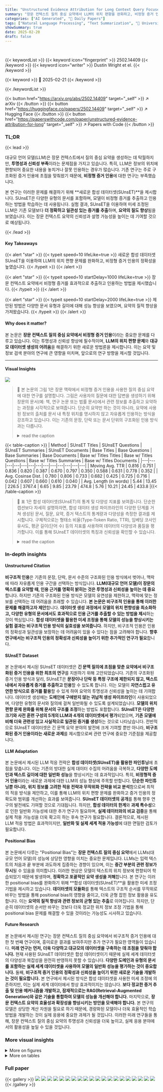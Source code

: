 ```yaml
---
title: "Unstructured Evidence Attribution for Long Context Query Focused Summarization"
summary: "장문 컨텍스트 질의 중심 요약에서 LLM의 위치 편향을 완화하고, 비정형 증거 인용의 정확성과 신뢰성을 높이는 새로운 합성 데이터셋(SUnsET) 및 미세 조정 기법을 제시합니다."
categories: ["AI Generated", "🤗 Daily Papers"]
tags: ["Natural Language Processing", "Text Summarization", "🏢 University of Michigan",]
showSummary: true
date: 2025-02-20
draft: false
---
```


<br>

{{< keywordList >}}
{{< keyword icon="fingerprint" >}} 2502.14409 {{< /keyword >}}
{{< keyword icon="writer" >}} Dustin Wright et el. {{< /keyword >}}
 
{{< keyword >}} 🤗 2025-02-21 {{< /keyword >}}
 
{{< /keywordList >}}

{{< button href="https://arxiv.org/abs/2502.14409" target="_self" >}}
↗ arXiv
{{< /button >}}
{{< button href="https://huggingface.co/papers/2502.14409" target="_self" >}}
↗ Hugging Face
{{< /button >}}
{{< button href="https://paperswithcode.com/paper/unstructured-evidence-attribution-for-long" target="_self" >}}
↗ Papers with Code
{{< /button >}}




### TL;DR


{{< lead >}}

대규모 언어 모델(LLM)은 장문 컨텍스트에서 질의 중심 요약을 생성하는 데 탁월하지만, **투명성과 신뢰성 부족**이라는 문제점을 가지고 있습니다. 특히, LLM은 정보의 위치에 편향되어 중요한 내용을 놓치거나 잘못 인용하는 경우가 많습니다.  기존 연구는 주로 구조화된 증거 인용에 초점을 맞춰왔기 때문에, **비정형 증거 인용**에 대한 연구는 부족했습니다. 

본 연구는 이러한 문제를 해결하기 위해 **새로운 합성 데이터셋(SUnsET)**을 제시합니다.  SUnsET은 다양한 유형의 문서를 포함하며, 모델이 비정형 증거를 추출하고 인용하는 방법을 학습하는 데 사용됩니다. 실험 결과, SUnsET을 이용하여 미세 조정된 LLM은 기존 모델보다 **더 정확하고 일관성 있는 증거를 추출**하며, **요약의 질도 향상**됨을 보였습니다.  이는 장문 컨텍스트 요약의 신뢰성과 설명 가능성을 높이는 데 기여할 것으로 예상됩니다.

{{< /lead >}}


#### Key Takeaways

{{< alert "star" >}}
{{< typeit speed=10 lifeLike=true >}} 새로운 합성 데이터셋 SUnsET을 이용하여 LLM의 위치 편향 문제를 완화하고, 비정형 증거 인용의 정확성을 높였습니다. {{< /typeit >}}
{{< /alert >}}

{{< alert "star" >}}
{{< typeit speed=10 startDelay=1000 lifeLike=true >}} 장문 컨텍스트 요약에서 비정형 증거를 효과적으로 추출하고 인용하는 방법을 제시했습니다. {{< /typeit >}}
{{< /alert >}}

{{< alert "star" >}}
{{< typeit speed=10 startDelay=2000 lifeLike=true >}} 제안된 방법은 다양한 문서 유형과 길이에 대해 성능 향상을 보였으며, 요약의 질적 향상을 가져왔습니다. {{< /typeit >}}
{{< /alert >}}

#### Why does it matter?
본 논문은 **장문 컨텍스트 질의 중심 요약에서 비정형 증거 인용**이라는 중요한 문제를 다루고 있습니다.  이는 투명성과 신뢰성 향상에 필수적이며, **LLM의 위치 편향 문제**와 **대규모 데이터셋 생성의 어려움**을 해결하기 위한 새로운 방법론을 제시합니다. 이는 요약 및 정보 검색 분야의 연구에 큰 영향을 미치며, 앞으로의 연구 방향을 제시할 것입니다.

------
#### Visual Insights



![](https://arxiv.org/html/2502.14409/x1.png)

> 🔼 본 논문의 그림 1은 장문 맥락에서 비정형 증거 인용을 사용한 질의 중심 요약에 대한 연구를 설명합니다. 그림은 사용자의 질문에 대한 답변을 생성하기 위해 장문의 문서(예: 책, 연구 논문 또는 법률 문서)에서 관련 정보를 추출하고 요약하는 과정을 시각적으로 보여줍니다.  단순히 요약만 하는 것이 아니라, 요약에 사용된 정보의 출처를  문서 내 특정 위치를 명시하지 않고 자유롭게 인용하는 방식을 강조하고 있습니다. 이는 기존의 문장, 단락 또는 문서 단위의 구조화된 인용 방식과는 다릅니다.
> <details>
> <summary>read the caption</summary>
> Figure 1: We study query focused summarization with unstructured evidence citation from long contexts
> </details>





{{< table-caption >}}
| Method | SUnsET Titles | SUnsET Questions | SUnsET Summaries | SUnsET Documents | Base Titles | Base Questions | Base Summaries | Base Documents | Base w/ Titles Titles | Base w/ Titles Questions | Base w/ Titles Summaries | Base w/ Titles Documents |
|---|---|---|---|---|---|---|---|---|---|---|---|---|
| Moving Avg. TTR | 0.816 | 0.751 | 0.836 | 0.820 | 0.387 | 0.670 | 0.797 | 0.350 | 0.588 | 0.631 | 0.778 | 0.352 |
| Avg. Cosinse Dist. | 0.780 | 0.806 | 0.733 | 0.682 | 0.425 | 0.725 | 0.716 | 0.042 | 0.607 | 0.660 | 0.610 | 0.040 |
| Avg. Length (in words) | 5.44 | 13.45 | 226.5 | 3767.4 | 6.65 | 9.85 | 23.79 | 474.8 | 5.76 | 10.21 | 24.45 | 433.8 |{{< /table-caption >}}

> 🔼 표 1은 합성 데이터셋(SUnsET)의 통계 및 다양성 지표를 보여줍니다.  단순한 캡션보다 자세히 설명하자면,  합성 데이터 생성 파이프라인의 다양한 단계를 거쳐 생성된 문서, 질문, 요약, 증거 텍스트의 통계량과 다양성을 측정한 결과를 제시합니다.  구체적으로는 형태소 비율(Type-Token Ratio, TTR), 임베딩 코사인 유사도, 평균 길이(단어 수) 등의 지표를 사용하여 데이터의 다양성과 품질을 평가합니다. 이를 통해 SUnsET 데이터셋의 특징과 신뢰성을 확인할 수 있습니다.
> <details>
> <summary>read the caption</summary>
> Table 1: Statistics and diversity metrics of synthetically generated data.
> </details>





### In-depth insights


#### Unstructured Citation
**비구조적 인용**은 기존의 문장, 단락, 문서 수준의 구조화된 인용 방식에서 벗어나, 맥락에 따라 자유롭게 인용 구간을 선택하는 방식입니다.  **LLM(대규모 언어 모델)이 장문의 텍스트를 요약할 때, 인용 근거를 명확히 밝히는 것은 투명성과 신뢰성을 높이는 데 중요**합니다. 하지만 기존의 구조화된 인용 방식은 모델의 유연성을 제한하고, 맥락에 맞는 정보를 선택하는 데 어려움을 초래할 수 있습니다.  **본 논문은 비구조적 인용을 통해 이러한 문제를 해결하고자 제안**합니다.  **데이터셋 생성 과정에서 모델의 위치 편향성을 최소화하고, 다양한 유형의 문서에서도 효과적으로 인용 근거를 추출할 수 있는 방법을 제시**하는 것이 핵심입니다.  **합성 데이터셋을 활용한 미세 조정을 통해 모델의 성능을 향상시키는 실험 결과는 비구조적 인용 방식의 실효성을 보여줍니다.**  하지만, 비구조적 인용은 인용의 정확성과 일관성을 보장하는 데 어려움이 있을 수 있다는 점을 고려해야 합니다.  **향후 연구에서는 비구조적 인용의 정확성과 신뢰성을 높이기 위한 추가적인 연구가 필요**합니다.

#### SUnsET Dataset
본 논문에서 제시된 SUnsET 데이터셋은 **긴 문맥 질의에 초점을 맞춘 요약에서 비구조화된 증거 인용을 위한 최초의 연구**를 지원하기 위해 고안되었습니다. 기존의 구조화된 증거 인용 방식과 달리, SUnsET은 **문장이나 단락 등 특정 구조에 제한되지 않고, 텍스트 내에서 자유롭게 증거를 추출하고 인용**할 수 있도록 합니다. 이는 모델이 **자연스럽고 유연한 방식으로 증거를 활용**할 수 있게 하여 요약의 투명성과 신뢰성을 높이는 데 기여합니다.  데이터셋 생성에는 **도메인에 구애받지 않는 귀납적 생성 파이프라인**이 사용되었으며, 다양한 유형의 문서와 질의에 걸쳐 일반화될 수 있도록 설계되었습니다.  **모델의 위치 편향 문제 완화를 위해 문서의 구조를 조정**하는 방법도 포함합니다.  **SUnsET은 다양한 크기와 사전 훈련 구성의 5개의 LLM과 4개의 데이터셋에서 평가**되었으며,  **기존 모델에 비해 더욱 관련성 있고 사실적으로 일관된 증거를 생성**하는 것으로 나타났습니다.  전반적으로 SUnsET 데이터셋은 긴 문맥 요약 분야의 발전에 크게 기여할 뿐만 아니라, **비구조화된 증거 인용이라는 새로운 과제**를 제시함으로써 관련 연구에 중요한 기준점을 제공합니다.

#### LLM Adaptation
본 논문에서 제시된 LLM 적응 전략은 **합성 데이터셋(SUnsET)을 활용한 파인튜닝**에 초점을 맞춥니다.  이는 기존의 방대한 실제 데이터 수집의 어려움을 극복하고, **다양한 도메인과 텍스트 길이에 대한 일반화 성능**을 향상시키는 데 효과적입니다. 특히, **비정형적 증거 인용**이라는 새로운 과제에 대한 LLM의 성능 향상에 주목할 만합니다.  **단순한 파인튜닝뿐 아니라, 위치 정보를 고려한 적응 전략과 무작위화 전략을 비교 분석**함으로써 최적의 적응 방식을 제안하고, 이를 통해 LLM의 위치 편향 문제를 완화하고 증거 인용의 정확도와 범위를 개선하는 효과를 보여줍니다.  **SUnsET 데이터셋의 공개**를 통해 향후 연구의 발전에도 기여할 것으로 기대됩니다.  하지만,  **합성 데이터의 한계**와 **과제 특수성**으로 인한 일반화 가능성에 대한 추가 연구가 필요하며,  **실제 데이터와의 비교 검증**을 통해 실제 적용 가능성을 더욱 확고히 하는 후속 연구가 필요합니다.  결론적으로, 제시된 LLM 적응 방법은 효과적이지만,  **일반화 및 실제 세계 적용 가능성**에 대한 면밀한 검토가 필요합니다.

#### Positional Bias
본 논문에서 다루는 "Positional Bias"는 **장문 컨텍스트 질의 중심 요약**에서 LLMs(대규모 언어 모델)의 성능에 상당한 영향을 미치는 중요한 문제입니다.  LLMs는 입력 텍스트의 처음과 끝 부분에 과도하게 집중하는 경향이 있으며, 이는 **중간 부분의 관련 정보가 무시**될 수 있음을 의미합니다. 이러한 현상은 모델이 텍스트의 위치 정보에 편향되어 학습되었기 때문에 발생하며, **정확하고 포괄적인 요약 생성을 저해**합니다.  본 연구는 이러한 positional bias를 완화하기 위해 **합성 데이터셋(SUnsET)**을 활용한 미세 조정 기법을 제시하고 있습니다.  **데이터셋의 모듈화**를 통해 텍스트의 구조적 순서를 무작위로 바꾸는 방법을 통해 positional bias의 영향을 줄이고, 더욱 균형 잡힌 정보 활용을 유도합니다. 이는 **요약의 질적 향상과 관련 정보의 균형 있는 추출**로 이어집니다.  하지만, 단순히 데이터셋의 순서만 바꾸는 것보다 더욱 정교한 위치 정보 조정 기법을 통해 positional bias 문제를 해결할 수 있을 것이라는 가능성도 시사하고 있습니다.

#### Future Research
본 논문에서 제시된 연구는 장문 컨텍스트 질의 중심 요약에서 비구조적 증거 인용에 대한 첫 번째 연구이며, 흥미로운 결과를 보여주지만 추가 연구가 필요한 영역들이 있습니다. **미래 연구는 먼저, 더욱 다양하고 대규모의 데이터셋을 구축하는 데 초점을 맞춰야 합니다.**  현재 사용된 SUnsET 데이터셋은 합성 데이터셋이기 때문에 실제 세계 데이터셋의 다양성과 복잡성을 완전히 반영하지 못할 수 있습니다.  **다양한 도메인과 유형의 문서를 포함하는 실제 세계 데이터셋을 사용하여 모델의 일반화 성능을 평가하는 것이 중요합니다.**  둘째, **비구조적 증거 인용의 정확성과 신뢰성을 높이기 위한 새로운 기술을 개발하는 것이 필요합니다.**  본 연구에서 제시된 방식은 합성 데이터셋을 사용한 미세 조정에 의존하지만, 이는 실제 세계 데이터에서 항상 효과적이지는 않습니다.  **보다 정교한 증거 추출 및 인용 메커니즘을 개발하고, 잠재적으로는  RAG(Retrieval-Augmented Generation)와 같은 기술을 통합하여 모델의 성능을 개선해야 합니다.**  마지막으로, **장문 컨텍스트 요약의 효율성과 확장성을 향상시키는 방안을 모색해야 합니다.** 본 연구의 모델은 상당한 계산 자원을 필요로 하기 때문에, 경량화된 모델이나 더욱 효율적인 학습 방법을 개발하는 것이 실제 응용에 중요한 과제가 될 것입니다.  이러한 미래 연구들을 통해, 장문 컨텍스트 질의 중심 요약의 투명성과 신뢰성을 더욱 높이고, 실제 응용 분야에서의 활용성을 높일 수 있을 것입니다.


### More visual insights

<details>
<summary>More on figures
</summary>


![](https://arxiv.org/html/2502.14409/x2.png)

> 🔼 그림 2는 논문에서 사용된 합성 데이터셋 생성을 위한 6단계 유도적 파이프라인을 보여줍니다. 각 단계는 특정한 작업을 수행하며, 이전 단계의 결과를 입력으로 받아 다음 단계의 입력을 생성하는 순차적 과정을 거칩니다.  1단계는 소설과 논픽션 도서의 제목을 생성하고, 2단계는 생성된 제목에 대한 개요를 만듭니다. 3단계는 제목과 개요를 바탕으로 질문, 요약문, 그리고 이를 뒷받침하는 텍스트 구간을 생성합니다. 4단계는 이전 단계에서 생성된 내용을 바탕으로 도서의 각 장을 생성하고, 5단계는 생성된 요약문과 증거 텍스트를 세련되게 다듬습니다. 마지막 6단계는 생성된 요약문과 증거 텍스트가 도서의 내용과 일치하는지 검증하는 단계입니다. 부록 A의 그림 8부터 그림 16까지 각 단계에 대한 자세한 프롬프트 내용이 제시되어 있습니다.
> <details>
> <summary>read the caption</summary>
> Figure 2: Six stage inductive data generation pipeline. The full prompts for each stage are given in Appendix A Figure 8 - Figure 16.
> </details>



![](https://arxiv.org/html/2502.14409/x3.png)

> 🔼 그림 3은 SUnsET 데이터셋에서 가져온 문서의 일부 발췌를 보여줍니다.  'Writing the Unwritable' 이라는 제목의 예시 문서를 통해, 제목, 짧은 요약, 질문, 그리고 해당 요약을 뒷받침하는 증거 문구가 어떻게 구성되는지 보여줍니다.  이 그림은 논문에서 제시하는 무작위 구조의 증거 인용을 가진 긴 문맥 질의 중심 요약 작업의 복잡성과 SUnsET 데이터셋이 어떻게 이러한 복잡성을 다루는지 보여주는 데 도움이 됩니다.
> <details>
> <summary>read the caption</summary>
> Figure 3: Snippets from a SUnsET document.
> </details>



![](https://arxiv.org/html/2502.14409/x4.png)

> 🔼 그림 4(a)는 Llama 3.2 1B 모델에 대한 결과를 보여줍니다. 이 그림은 다양한 방법(Shuffled, Standard, Base)을 사용하여 추출된 증거의 위치를 소스 컨텍스트 내에서 보여줍니다.  'Shuffled'는 문서 섹션을 섞어서 학습시킨 모델의 결과이고, 'Standard'는 문서 섹션 순서를 유지하여 학습시킨 모델의 결과이며, 'Base'는 fine-tuning 전 모델의 결과입니다.  x축은 소스 컨텍스트 내에서 증거가 추출된 상대적 위치를 나타내고, y축은 각 위치에서 추출된 증거의 수를 나타냅니다. 이를 통해 각 방법에 따른 증거 추출 위치의 편향성(positional bias)을 확인할 수 있습니다.  특히, 'Base' 모델은 컨텍스트의 중간 부분에서 증거가 적게 추출되는 ‘Lost-in-the-middle’ 현상을 보여줍니다.
> <details>
> <summary>read the caption</summary>
> (a) Llama 3.2 1B
> </details>



![](https://arxiv.org/html/2502.14409/x5.png)

> 🔼 그림 (b)는 Llama 3.2 3B 모델에 대한 결과를 보여줍니다. 이 그림은 본 논문의 4.2절 RQ2: 'Lost-in-the-middle' 에서 다루는 내용과 관련이 있으며, 추출된 증거의 위치를 나타내는 히스토그램입니다.  x축은 문서 내 증거의 상대적 위치(0.0은 문서의 시작, 1.0은 문서의 끝)를 나타내고, y축은 각 위치에서 추출된 증거의 개수를 나타냅니다. 세 개의 그룹(Shuffled, Standard, Base)이 있는데 각 그룹은 서로 다른 fine-tuning 방법을 나타냅니다.  Shuffled는 문서 섹션 순서를 섞어서 fine-tuning한 결과이고, Standard는 원래 순서대로 fine-tuning한 결과, Base는 fine-tuning 하지 않은 기본 모델의 결과입니다. 이 그림을 통해  LLM이 문서의 중간 부분에 있는 증거를 제대로 추출하지 못하는 경향(lost-in-the-middle 현상)을 확인하고, fine-tuning 방식에 따른 차이를 비교 분석할 수 있습니다.
> <details>
> <summary>read the caption</summary>
> (b) Llama 3.2 3B
> </details>



![](https://arxiv.org/html/2502.14409/x6.png)

> 🔼 그림 (c)는 Llama 3.1 8B 모델에 대한 결과를 보여줍니다. 이 그림은 다양한 방법(Shuffled, Standard, Base)으로 추출된 증거의 위치를 보여주는 히스토그램입니다.  Shuffled는 문서 섹션을 섞어서 학습한 경우, Standard는 자연스러운 순서로 학습한 경우, Base는 사전 학습된 모델을 사용한 경우를 나타냅니다.  x축은 증거의 상대적 위치(0.0은 문서의 처음, 1.0은 문서의 끝을 나타냄), y축은 해당 위치에서 추출된 증거의 개수를 나타냅니다. 이를 통해 모델의 위치 편향(positional bias) 및 SUnsET 데이터셋을 사용한 미세 조정의 효과를 시각적으로 확인할 수 있습니다.
> <details>
> <summary>read the caption</summary>
> (c) Llama 3.1 8B
> </details>



![](https://arxiv.org/html/2502.14409/x7.png)

> 🔼 그림 (d)는 Mistral Nemo 2407 모델에 대한 다양한 방법(Shuffled, Standard, Base)을 사용하여 추출된 증거의 위치를 보여줍니다.  x축은 문서 내 상대적 위치(0.0에서 1.0까지)를 나타내고, y축은 추출된 증거의 개수를 나타냅니다. 이 그림은 각 방법에 따른 증거 추출 위치의 분포를 비교하여 모델의 위치 편향(positional bias)을 분석하는 데 사용됩니다.  Shuffled는 문서 섹션을 섞은 후 학습한 모델, Standard는 일반적인 순서로 학습한 모델, Base는 SUnsET 데이터로 fine-tuning 하지 않은 기본 모델을 의미합니다.
> <details>
> <summary>read the caption</summary>
> (d) Mistral Nemo 2407
> </details>



![](https://arxiv.org/html/2502.14409/x8.png)

> 🔼 그림 4(e)는 다양한 방법으로 생성된 요약에서 추출된 증거의 위치를 보여줍니다. 특히, Mixtral 8x7B 모델의 경우를 보여주는 이 그림은 추출된 증거가 문서의 어느 부분에서 나왔는지 그 분포를 보여주는 히스토그램을 나타냅니다.  'Shuffled', 'Standard', 'Base' 세 가지 방법의 결과를 비교하여,  모델 학습 방식에 따라 증거 추출 위치 분포가 어떻게 달라지는지 시각적으로 보여줍니다. 이는 모델의 위치 편향(positional bias)을 분석하는 데 도움이 됩니다.
> <details>
> <summary>read the caption</summary>
> (e) Mixtral 8x7B
> </details>



![](https://arxiv.org/html/2502.14409/x9.png)

> 🔼 그림 4(f)는 다양한 방법(기준 모델, 순서 변경된 훈련, SUnsET 데이터로 훈련된 모델)을 사용하여 추출된 증거의 위치를 보여줍니다. 특히 GPT-40 Mini 모델에 대한 결과를 보여주는 그래프입니다.  이 그래프는 각 방법에 따라 추출된 증거가 원본 문서의 어느 위치에서 얼마나 자주 나오는지 보여주는 히스토그램을 나타냅니다. 이를 통해 모델의 위치 편향성과 SUnsET 데이터를 사용한 미세 조정이 위치 편향성에 미치는 영향을 파악할 수 있습니다.
> <details>
> <summary>read the caption</summary>
> (f) GPT 4o Mini
> </details>



![](https://arxiv.org/html/2502.14409/x10.png)

> 🔼 그림 4는 다양한 방법들을 사용하여 제공된 소스 컨텍스트에서 추출된 증거의 위치를 보여줍니다.  각 그래프는 특정 모델(Llama 3.2 1B, Llama 3.2 3B, Llama 3.1 8B, Mistral Nemo 2407, Mixtral 8x7B, GPT 40 Mini)에 대한 추출된 증거의 위치 분포를 나타냅니다.  x축은 컨텍스트 내 증거의 상대적 위치(0.0은 시작 부분, 1.0은 끝 부분)를 나타내고, y축은 해당 위치에 추출된 증거의 개수를 나타냅니다.  각 모델에 대해 기본 모델(Base), 셔플링된 컨텍스트로 학습된 모델(Shuffled), 표준 컨텍스트로 학습된 모델(Standard)의 결과가 비교되어 표시됩니다. 이를 통해 각 모델의 위치 편향(positional bias) 및 SUnsET 데이터셋을 사용한 미세 조정의 효과를 확인할 수 있습니다.
> <details>
> <summary>read the caption</summary>
> Figure 4: Location of extracted evidence in the provided source context for different methods.
> </details>



![](https://arxiv.org/html/2502.14409/x11.png)

> 🔼 그림 5는 논문의 4.2절 'RQ2: 증거가 중간에 손실되는가?'에서 제시된 그림입니다. 이 그림은 각 데이터셋(SQuALITY, LexAbSumm, SummHay, ScholarQABench)에서 추출된 증거의 위치 분포를 보여줍니다. x축은 증거의 위치(0.0은 문서의 시작, 1.0은 문서의 끝), y축은 각 위치에 있는 증거의 개수를 나타냅니다. 각 데이터셋에서 기존 모델이 증거를 추출하는 위치 경향성과 실제 증거의 위치 분포를 비교하여 모델의 위치 편향성(positional bias)을 시각적으로 보여줍니다.
> <details>
> <summary>read the caption</summary>
> (a) SQuALITY
> </details>



![](https://arxiv.org/html/2502.14409/x12.png)

> 🔼 그림 5(b)는 논문의 실험에 사용된 네 가지 데이터셋 중 하나인 LexAbSumm 데이터셋의 기저 진실 증거(ground truth evidence)의 위치 분포를 보여줍니다.  LexAbSumm 데이터셋은 긴 법률 문서를 사용하며, 각 문서에 대한 요약문과 관련된 증거 구간을 포함합니다. 이 그래프는 LexAbSumm 데이터셋의 문서에서 증거의 위치 분포가 어떻게 되어 있는지 보여주는 히스토그램입니다.  x축은 문서 내 상대적인 위치(0.0에서 1.0까지)를 나타내고, y축은 해당 위치에 있는 증거의 개수를 나타냅니다. 이를 통해 모델이 문서의 어느 부분에 있는 정보에 더 많이 주목하는지, 또는 증거가 문서의 특정 부분에 집중되어 있는지 등을 파악할 수 있습니다.
> <details>
> <summary>read the caption</summary>
> (b) LexAbSumm
> </details>



![](https://arxiv.org/html/2502.14409/x13.png)

> 🔼 그림은 논문의 실험 결과를 보여주는 그림 5의 (c) 부분입니다. 그림 5는 다양한 데이터셋에서 추출된 증거의 위치를 보여주는 히스토그램을 나타냅니다.  (c)는 SummHay 데이터셋에 대한 결과이며, SummHay는 대화 및 뉴스 기사를 포함하는 다중 문서 요약 데이터셋입니다. 히스토그램은 SummHay 데이터셋의 지상 진실 증거(ground truth evidence)가 소스 컨텍스트에서 어디에 위치하는지 보여줍니다.  x축은 증거 위치의 상대적 위치를 나타내고, y축은 각 위치에 해당하는 증거의 수를 나타냅니다. 이를 통해 SummHay 데이터셋에서 증거가 소스 문서 내에서 어떻게 분포되어 있는지 파악할 수 있습니다.
> <details>
> <summary>read the caption</summary>
> (c) SummHay
> </details>



![](https://arxiv.org/html/2502.14409/x14.png)

> 🔼 그림 5(d)는 논문의 실험 결과 중 하나로, ScholarQABench 데이터셋에서 추출된 근거(evidence)의 위치 분포를 보여줍니다.  ScholarQABench는 컴퓨터 과학 연구 논문을 다루는 다중 문서 요약 데이터셋입니다. 이 그래프는 다양한 모델(기준 모델, SUnsET 데이터로 미세 조정된 모델 등)에서 추출된 근거가 원본 문서 내에서 어느 위치에 주로 분포하는지 보여주는 히스토그램입니다. x축은 문서 내 상대적 위치(0.0은 문서의 시작, 1.0은 문서의 끝), y축은 근거 횟수를 나타냅니다. 이를 통해 모델의 위치 편향(positional bias) 및 SUnsET 데이터셋을 활용한 미세 조정 효과를 분석할 수 있습니다.
> <details>
> <summary>read the caption</summary>
> (d) ScholarQABench
> </details>



![](https://arxiv.org/html/2502.14409/x15.png)

> 🔼 그림 5는 각 데이터셋에서 실제 증거의 위치를 보여줍니다.  x축은 문서 내 증거의 상대적 위치(0에서 1 사이의 값으로 표현, 0은 문서의 시작, 1은 문서의 끝)를 나타내고, y축은 각 위치에 해당하는 증거의 개수를 나타냅니다. 각 데이터셋(SQUALITY, LexAbSumm, SummHay, ScholarQABench)별로 실제 증거가 문서 내 어느 위치에 주로 분포하는지 시각적으로 보여줌으로써, 모델의 위치 편향(positional bias) 문제를 이해하는 데 도움을 줍니다.  즉, 특정 위치의 단어들에 모델이 지나치게 집중하여 다른 위치의 관련 정보를 무시하는 경향을 파악할 수 있습니다.
> <details>
> <summary>read the caption</summary>
> Figure 5: Location of ground truth evidence in each dataset.
> </details>



![](https://arxiv.org/html/2502.14409/x16.png)

> 🔼 그림 4(a)는 Llama 3.2 1B 모델에 대한 결과를 보여줍니다. 이 그림은 다양한 방법(Shuffled, Standard, Base)을 사용하여 추출된 증거의 위치를 나타내는 히스토그램입니다.  x축은 문서 내 증거의 상대적 위치(0.0은 문서의 시작, 1.0은 문서의 끝)를 나타내고, y축은 각 위치에서 추출된 증거의 개수를 나타냅니다. 이를 통해 모델이 문서의 어느 부분에서 증거를 주로 추출하는지, 그리고 각 방법이 증거 추출 위치에 어떤 영향을 미치는지를 확인할 수 있습니다.  Shuffled는 문장의 순서를 섞은 경우, Standard는 기본 모델을 fine-tuning한 경우, Base는 fine-tuning 전의 기본 모델을 의미합니다.
> <details>
> <summary>read the caption</summary>
> (a) Llama 3.2 1B
> </details>



![](https://arxiv.org/html/2502.14409/x17.png)

> 🔼 그림 (b)는 4.1절의 실험 결과 중 하나로, Llama 3.1 8B 모델에 대한 비정렬 및 정렬된 학습 방식을 사용한 추출된 증거의 위치 분포를 보여줍니다.  x축은 문서 내 증거 위치의 상대적 비율(0.0에서 1.0까지)을 나타내고, y축은 각 위치에서 추출된 증거의 개수를 나타냅니다.  세 개의 막대 그래프는 각각 기준 모델, 정렬된 학습 모델, 그리고 비정렬된 학습 모델의 결과를 보여줍니다. 이는 모델이 문서 내에서 어디에서 증거를 추출하는지, 그리고 정렬된 학습과 비정렬된 학습이 이에 어떤 영향을 미치는지를 시각적으로 보여주는 그림입니다.
> <details>
> <summary>read the caption</summary>
> (b) Llama 3.1 8B
> </details>



</details>




<details>
<summary>More on tables
</summary>


{{< table-caption >}}
| Method | Exact Match | 50% Match | # Evidence |
|---|---|---|---| 
| Llama 3.2 1B | 0.0 | 35.71 | 14 |
| + Standard | **7.69** | **43.26** | 208 |
| + Shuffled | 5.15 | 22.68 | 97 |
| Llama 3.2 3B | 25.57 | **90.11** | 1345 |
| + Standard | **52.77** | 85.62 | 3720 |
| + Shuffled | 32.99 | 74.07 | 2337 |
| Llama 3.1 8B | 43.93 | 83.12 | 3412 |
| + Standard | **78.36** | **97.21** | 4690 |
| + Shuffled | 54.53 | 88.51 | 4684 |
| Mistral Nemo 2407 | 5.48 | 66.13 | 310 |
| + Standard | **82.20** | **97.29** | 2107 |
| + Shuffled | 72.38 | 95.76 | 1959 |
| Mixtral 8x7B | 5.79 | 91.25 | 3452 |
| + Standard | **33.82** | 90.47 | 4208 |
| + Shuffled | 29.29 | **90.74** | 4288 |
| GPT-4o-mini | *11.06* | *96.32* | *8159* |{{< /table-caption >}}
> 🔼 표 2는 추출된 증거의 환각률을 보여줍니다. 이 표는 증거 문장이 문맥에 정확하게 나타나는 경우(즉, 정확히 일치)와 추출된 증거와 문맥 내 가장 긴 공통 부분 문자열 간의 50% 중복이 있는 경우를 직접 측정합니다.
> <details>
> <summary>read the caption</summary>
> Table 2:  Hallucination rates for evidence extraction. We directly measure exact string match (i.e. when the evidence sentence exactly appears in the context) as well as 50% overlap between the extracted evidence and the longest common substring in the context.
> </details>

{{< table-caption >}}
| Method | SLT<sub>S</sub> Rel<sub>F1</sub> | SLT<sub>S</sub> Con<sub>F1</sub> | LAS<sub>S</sub> Rel<sub>F1</sub> | LAS<sub>S</sub> Con<sub>F1</sub> | SMH<sub>M</sub> Rel<sub>F1</sub> | SMH<sub>M</sub> Con<sub>F1</sub> | SQB<sub>M</sub> Rel<sub>F1</sub> | SQB<sub>M</sub> Con<sub>F1</sub> |
|---|---|---|---|---|---|---|---|---|
| Llama 3.2 1B | 0.00 | 0.00 | 0.94 | 1.06 | **0.00** | **0.00** | 0.23 | 0.18 |
| + Standard | **0.63** | **0.53** | **4.80** | **4.56** | **0.00** | **0.00** | **1.84** | **1.68** |
| + Shuffled | 0.48 | 0.26 | 2.83 | 2.84 | **0.00** | **0.00** | 0.00 | 0.00 |
| Llama 3.2 3B | 11.21 | 10.16 | 15.08 | 14.64 | 8.64 | 8.75 | 12.37 | 12.99 |
| + Standard | **36.19** | **25.12** | **43.98** | **40.64** | **37.73** | **39.03** | **37.16** | **34.39** |
| + Shuffled | 23.38 | 15.33 | 36.19 | 31.26 | 32.73 | 33.46 | 31.36 | 26.73 |
| Llama 3.1 8B | 17.21 | 15.15 | 31.17 | 30.65 | 34.18 | 37.96 | 32.08 | 32.85 |
| + Standard | **35.21** | **25.34** | **52.64** | **47.79** | **56.82** | **57.50** | **45.26** | **41.13** |
| + Shuffled | 29.36 | 20.65 | 49.90 | 44.19 | 54.79 | 54.27 | 39.53 | 36.17 |
| Mistral Nemo 2407 | 2.75 | 2.37 | 5.34 | 4.58 | 10.37 | 10.25 | 5.67 | 5.36 |
| + Standard | **34.24** | **24.45** | 38.21 | 36.88 | **23.54** | **25.13** | **7.15** | **7.56** |
| + Shuffled | 32.52 | 22.84 | **39.94** | **38.57** | 21.58 | 23.23 | 4.65 | 4.08 |
| Mixtral 8x7B | 24.45 | 19.15 | 39.48 | 40.08 | 44.01 | 43.44 | 25.97 | 25.61 |
| + Standard | 30.54 | 25.11 | 38.27 | 38.08 | **48.71** | **51.85** | 38.37 | 38.59 |
| + Shuffled | **32.87** | **25.86** | **44.13** | **44.48** | 46.67 | 49.09 | **39.65** | **41.89** |
| GPT 4o Mini | _42.62_ | _36.23_ | _59.48_ | _53.96_ | _64.99_ | _60.14_ | _37.65_ | _33.11_ |{{< /table-caption >}}
> 🔼 표 3은 요약문에서 언급된 증거 문장의 관련성과 일관성을 평가한 결과를 보여줍니다. 관련성과 일관성은 사전에 검증된 프롬프트를 기반으로 GPT-40-mini 자동 평가기를 사용하여 측정되었습니다(Liu et al., 2023, 2024b).  인용 정확도와 재현율을 측정하여 관련성과 일관성 모두에 대한 전반적인 F1 점수를 계산했습니다(Laban et al., 2024; Asai et al., 2024와 유사한 설정).  S는 단일 문서 작업을, M은 다중 문서 작업을 나타냅니다. SQ는 SQuALITY, LAS는 LexAbSumm, SMH는 SummHay, SQB는 ScholarQABench를 나타냅니다.
> <details>
> <summary>read the caption</summary>
> Table 3: Relevance and consistency of evidence sentences with respect to their citances. Relevance and consistency are measured using an autorater (GPT-4o-mini) Liu et al. (2023) based on previously validated prompts Liu et al. (2024b). We follow a similar setup to Laban et al. (2024); Asai et al. (2024) where we measure citation precision and recall in order to calculate an overall F1 score for both relevance and consistency. S indicates single document tasks, M indicates multi-document. SQ is SQuALITY, LAS is LexAbSumm, SMH is SummHay, and SQB is ScholarQABench
> </details>

{{< table-caption >}}
| Method | SLT<sup>S</sup> Rel | SLT<sup>S</sup> Con | LAS<sup>S</sup> Rel | LAS<sup>S</sup> Con | SMH<sup>M</sup> Rel | SMH<sup>M</sup> Con | SQB<sup>M</sup> Rel | SQB<sup>M</sup> Con |
|---|---|---|---|---|---|---|---|---|
| Llama 3.2 1B | 2.68 | 2.15 | **3.68** | **3.38** | 4.53 | 4.40 | 3.80 | 3.61 |
| + Standard | 2.73<sup>=</sup> | **2.17<sup>=</sup>** | 3.25 | 2.93 | 4.53<sup>=</sup> | 4.44<sup>=</sup> | 3.81<sup>=</sup> | 3.59<sup>=</sup> |
| + Shuffled | **2.79*** | 2.15<sup>=</sup> | 3.41 | 3.03 | **4.66*** | **4.55*** | **3.97*** | **3.69*** |
| Llama 3.2 3B | **4.39** | **4.05** | **4.40** | **4.19** | 4.82 | 4.74 | 4.28 | 4.11 |
| + Standard | 4.22 | 3.80 | 4.19 | 4.02 | **4.90*** | **4.85*** | 4.41* | 4.21* |
| + Shuffled | 3.84 | 3.38 | 4.25 | 4.02 | 4.89* | 4.84* | **4.49*** | **4.23*** |
| Llama 3.1 8B | 4.55 | 4.34 | **4.64** | **4.52** | 4.88 | 4.78 | 4.18 | 4.06 |
| + Standard | **4.63*** | **4.41*** | 4.53 | 4.44 | 4.94* | **4.93*** | 4.64* | **4.42*** |
| + Shuffled | 4.59* | 4.34<sup>=</sup> | 4.55 | 4.44 | **4.97*** | 4.92* | **4.68*** | 4.41* |
| Mistral Nemo 2407 | 4.27 | 4.09 | 3.83 | 3.85 | 4.27 | 4.15 | 3.15 | 3.23 |
| + Standard | 4.43* | 4.24* | 4.03* | 4.04* | 4.54* | 4.47* | **3.79*** | **3.75*** |
| + Shuffled | **4.53*** | **4.35*** | **4.18*** | **4.12*** | **4.65*** | **4.49*** | 3.49* | 3.41* |
| Mixtral 8x7B | 4.02 | 3.99 | 4.28 | 4.22 | 4.78 | 4.68 | 3.95 | 3.89 |
| + Standard | **4.52*** | 4.35* | **4.45*** | **4.40*** | **4.84*** | **4.72*** | 4.26* | 4.13* |
| + Shuffled | 4.51* | **4.40*** | 4.44* | 4.38* | 4.79<sup>=</sup> | 4.68<sup>=</sup> | **4.33*** | **4.18*** |
| GPT 4o Mini | _4.98_ | _4.92_ | _4.93_ | _4.77_ | _4.99_ | _4.98_ | _4.94_ | _4.76_ |{{< /table-caption >}}
> 🔼 표 4는 생성된 요약의 관련성과 일관성을 보여줍니다. 관련성과 일관성은 이전에 검증된 프롬프트를 기반으로 자동 평가기(GPT-4o-mini) Liu et al.(2023)을 사용하여 측정되었습니다. *는 기준선과 비교하여 중복되지 않는 부트스트래핑 신뢰 구간으로 측정된 유의성을 나타내고, =는 기준선과 유의미한 차이가 없음을 나타냅니다. S는 단일 문서 작업을, M은 다중 문서 작업을 나타냅니다. SLT는 SQuALITY, LAS는 LexAbSumm, SH는 SummHay, SQB는 ScholarQABench를 나타냅니다.
> <details>
> <summary>read the caption</summary>
> Table 4: Relevance and consistency of generated summaries. Relevance and consistency are measured using an autorater (GPT-4o-mini) Liu et al. (2023) based on previously validated prompts Liu et al. (2024b). * indicates significance as measured by non-overlapping bootstrapped confidence intervals with the baseline. = indicates no significant difference from baseline. S indicates single document tasks, M indicates multi-document. SLT is SQuALITY, LAS is LexAbSumm, SH is SummHay, and SQB is ScholarQABench.
> </details>

{{< table-caption >}}
| Model | Huggingface Identifier |
|---|---| 
| Llama 3.2 1B | `meta-llama/Llama-3.2-1B-Instruct` |
| Llama 3.2 3B | `meta-llama/Llama-3.2-3B-Instruct` |
| Llama 3.1 8B | `meta-llama/Meta-Llama-3.1-8B-Instruct` |
| Mistral Nemo 2407 | `mistralai/Mistral-Nemo-Instruct-2407` |
| Mixtral 8x7B | `mistralai/Mixtral-8x7B-Instruct-v0.1` |{{< /table-caption >}}
> 🔼 표 5는 본 논문의 실험에 사용된 모델들의 Hugging Face 식별자를 보여줍니다.  각 모델의 이름과 해당 모델을 Hugging Face 허브에서 찾을 수 있는 식별자를 나타냅니다.  이 표는 모델 비교 및 재현성을 위해 중요한 정보를 제공합니다.
> <details>
> <summary>read the caption</summary>
> Table 5: Huggingface identifiers for models used in our experiments.
> </details>

</details>




### Full paper

{{< gallery >}}
<img src="paper_images/1.png" class="grid-w50 md:grid-w33 xl:grid-w25" />
<img src="paper_images/2.png" class="grid-w50 md:grid-w33 xl:grid-w25" />
<img src="paper_images/3.png" class="grid-w50 md:grid-w33 xl:grid-w25" />
<img src="paper_images/4.png" class="grid-w50 md:grid-w33 xl:grid-w25" />
<img src="paper_images/5.png" class="grid-w50 md:grid-w33 xl:grid-w25" />
<img src="paper_images/6.png" class="grid-w50 md:grid-w33 xl:grid-w25" />
<img src="paper_images/7.png" class="grid-w50 md:grid-w33 xl:grid-w25" />
<img src="paper_images/8.png" class="grid-w50 md:grid-w33 xl:grid-w25" />
<img src="paper_images/9.png" class="grid-w50 md:grid-w33 xl:grid-w25" />
<img src="paper_images/10.png" class="grid-w50 md:grid-w33 xl:grid-w25" />
<img src="paper_images/11.png" class="grid-w50 md:grid-w33 xl:grid-w25" />
<img src="paper_images/12.png" class="grid-w50 md:grid-w33 xl:grid-w25" />
<img src="paper_images/13.png" class="grid-w50 md:grid-w33 xl:grid-w25" />
<img src="paper_images/14.png" class="grid-w50 md:grid-w33 xl:grid-w25" />
<img src="paper_images/15.png" class="grid-w50 md:grid-w33 xl:grid-w25" />
<img src="paper_images/16.png" class="grid-w50 md:grid-w33 xl:grid-w25" />
<img src="paper_images/17.png" class="grid-w50 md:grid-w33 xl:grid-w25" />
<img src="paper_images/18.png" class="grid-w50 md:grid-w33 xl:grid-w25" />
<img src="paper_images/19.png" class="grid-w50 md:grid-w33 xl:grid-w25" />
<img src="paper_images/20.png" class="grid-w50 md:grid-w33 xl:grid-w25" />
{{< /gallery >}}